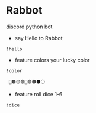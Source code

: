 # Rabbot
discord python bot
- say Hello to Rabbot
```
!hello
```
- feature colors your lucky color 
```
!color
```
```
 🔴🟠🟡🟢🔵🟣🟤⚫⚪
```
- feature roll dice 1-6
```
!dice
```

